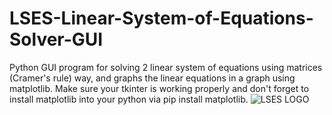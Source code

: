 # LSES-Linear-System-of-Equations-Solver-GUI
Python GUI program for solving 2 linear system of equations using matrices (Cramer's rule) way, and graphs the linear equations in a graph using matplotlib.
Make sure your tkinter is working properly and don't forget to install matplotlib into your python via pip install matplotlib.
![LSES LOGO](https://user-images.githubusercontent.com/93460088/224707660-24b86052-c1b8-4801-b9cf-7985fd27d3d8.png)
